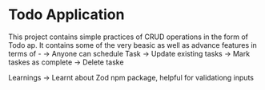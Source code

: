 # Todo Application
This project contains simple practices of CRUD operations in the form of  Todo ap.
It contains some of the very beasic as well as advance features in terms of -
-> Anyone can schedule Task
-> Update existing tasks
-> Mark taskes as complete
-> Delete taske 

Learnings
-> Learnt about Zod npm package, helpful for validationg inputs
